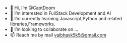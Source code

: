 - 👋 Hi, I’m @CaptDoom
- 👀 I’m interested in FullStack Development and AI
- 🌱 I’m currently learning Javascript,Python and related libraries,Frameworks.
- 💞️ I’m looking to collaborate on ...
- 📫 Reach me by mail vaibhavk5k5@gmail.com

<!---
CaptDoom/CaptDoom is a ✨ special ✨ repository because its `README.md` (this file) appears on your GitHub profile.
You can click the Preview link to take a look at your changes.
--->
